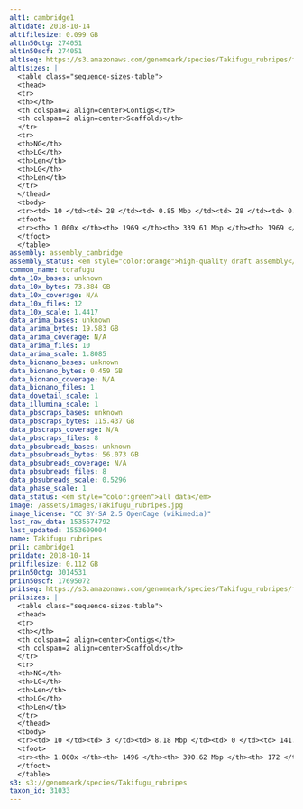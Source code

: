 ```yaml
---
alt1: cambridge1
alt1date: 2018-10-14
alt1filesize: 0.099 GB
alt1n50ctg: 274051
alt1n50scf: 274051
alt1seq: https://s3.amazonaws.com/genomeark/species/Takifugu_rubripes/fTakRub1/assembly_cambridge/fTakRub1.alt.asm.20181014.fasta.gz
alt1sizes: |
  <table class="sequence-sizes-table">
  <thead>
  <tr>
  <th></th>
  <th colspan=2 align=center>Contigs</th>
  <th colspan=2 align=center>Scaffolds</th>
  </tr>
  <tr>
  <th>NG</th>
  <th>LG</th>
  <th>Len</th>
  <th>LG</th>
  <th>Len</th>
  </tr>
  </thead>
  <tbody>
  <tr><td> 10 </td><td> 28 </td><td> 0.85 Mbp </td><td> 28 </td><td> 0.85 Mbp </td></tr>  <tr><td> 20 </td><td> 77 </td><td> 0.58 Mbp </td><td> 77 </td><td> 0.58 Mbp </td></tr>  <tr><td> 30 </td><td> 145 </td><td> 0.43 Mbp </td><td> 145 </td><td> 0.43 Mbp </td></tr>  <tr><td> 40 </td><td> 233 </td><td> 0.34 Mbp </td><td> 233 </td><td> 0.34 Mbp </td></tr>  <tr style="background-color:#cccccc;"><td> 50 </td><td> 343 </td><td> 0.27 Mbp </td><td> 343 </td><td> 0.27 Mbp </td></tr>  <tr><td> 60 </td><td> 482 </td><td> 0.22 Mbp </td><td> 482 </td><td> 0.22 Mbp </td></tr>  <tr><td> 70 </td><td> 657 </td><td> 0.17 Mbp </td><td> 657 </td><td> 0.17 Mbp </td></tr>  <tr><td> 80 </td><td> 885 </td><td> 0.13 Mbp </td><td> 885 </td><td> 0.13 Mbp </td></tr>  <tr><td> 90 </td><td> 1204 </td><td> 86.07 Kbp </td><td> 1204 </td><td> 86.07 Kbp </td></tr>  <tr><td> 100 </td><td> 1968 </td><td> 22  bp </td><td> 1968 </td><td> 22  bp </td></tr>  </tbody>
  <tfoot>
  <tr><th> 1.000x </th><th> 1969 </th><th> 339.61 Mbp </th><th> 1969 </th><th> 339.61 Mbp </th></tr>
  </tfoot>
  </table>
assembly: assembly_cambridge
assembly_status: <em style="color:orange">high-quality draft assembly</em>
common_name: torafugu
data_10x_bases: unknown
data_10x_bytes: 73.884 GB
data_10x_coverage: N/A
data_10x_files: 12
data_10x_scale: 1.4417
data_arima_bases: unknown
data_arima_bytes: 19.583 GB
data_arima_coverage: N/A
data_arima_files: 10
data_arima_scale: 1.8085
data_bionano_bases: unknown
data_bionano_bytes: 0.459 GB
data_bionano_coverage: N/A
data_bionano_files: 1
data_dovetail_scale: 1
data_illumina_scale: 1
data_pbscraps_bases: unknown
data_pbscraps_bytes: 115.437 GB
data_pbscraps_coverage: N/A
data_pbscraps_files: 8
data_pbsubreads_bases: unknown
data_pbsubreads_bytes: 56.073 GB
data_pbsubreads_coverage: N/A
data_pbsubreads_files: 8
data_pbsubreads_scale: 0.5296
data_phase_scale: 1
data_status: <em style="color:green">all data</em>
image: /assets/images/Takifugu_rubripes.jpg
image_license: "CC BY-SA 2.5 OpenCage (wikimedia)"
last_raw_data: 1535574792
last_updated: 1553609004
name: Takifugu rubripes
pri1: cambridge1
pri1date: 2018-10-14
pri1filesize: 0.112 GB
pri1n50ctg: 3014531
pri1n50scf: 17695072
pri1seq: https://s3.amazonaws.com/genomeark/species/Takifugu_rubripes/fTakRub1/assembly_cambridge/fTakRub1.pri.asm.20181014.fasta.gz
pri1sizes: |
  <table class="sequence-sizes-table">
  <thead>
  <tr>
  <th></th>
  <th colspan=2 align=center>Contigs</th>
  <th colspan=2 align=center>Scaffolds</th>
  </tr>
  <tr>
  <th>NG</th>
  <th>LG</th>
  <th>Len</th>
  <th>LG</th>
  <th>Len</th>
  </tr>
  </thead>
  <tbody>
  <tr><td> 10 </td><td> 3 </td><td> 8.18 Mbp </td><td> 0 </td><td> 141.49 Mbp </td></tr>  <tr><td> 20 </td><td> 9 </td><td> 6.44 Mbp </td><td> 0 </td><td> 141.49 Mbp </td></tr>  <tr><td> 30 </td><td> 15 </td><td> 5.48 Mbp </td><td> 0 </td><td> 141.49 Mbp </td></tr>  <tr><td> 40 </td><td> 24 </td><td> 3.76 Mbp </td><td> 1 </td><td> 35.90 Mbp </td></tr>  <tr style="background-color:#cccccc;"><td> 50 </td><td> 36 </td><td style="background-color:#88ff88;"> 3.01 Mbp </td><td> 3 </td><td style="background-color:#88ff88;"> 17.70 Mbp </td></tr>  <tr><td> 60 </td><td> 50 </td><td> 2.44 Mbp </td><td> 5 </td><td> 17.49 Mbp </td></tr>  <tr><td> 70 </td><td> 71 </td><td> 1.52 Mbp </td><td> 7 </td><td> 15.69 Mbp </td></tr>  <tr><td> 80 </td><td> 110 </td><td> 0.70 Mbp </td><td> 10 </td><td> 13.38 Mbp </td></tr>  <tr><td> 90 </td><td> 212 </td><td> 0.23 Mbp </td><td> 15 </td><td> 2.32 Mbp </td></tr>  <tr><td> 100 </td><td> 1495 </td><td> 6  bp </td><td> 171 </td><td> 60  bp </td></tr>  </tbody>
  <tfoot>
  <tr><th> 1.000x </th><th> 1496 </th><th> 390.62 Mbp </th><th> 172 </th><th> 400.68 Mbp </th></tr>
  </tfoot>
  </table>
s3: s3://genomeark/species/Takifugu_rubripes
taxon_id: 31033
---
```

